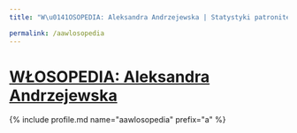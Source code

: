 ```yaml
---
title: "W\u0141OSOPEDIA: Aleksandra Andrzejewska | Statystyki patronite.pl | Patromierz"

permalink: /aawlosopedia
---
```


# [WŁOSOPEDIA: Aleksandra Andrzejewska](https://patronite.pl/aawlosopedia)

{% include profile.md name="aawlosopedia" prefix="a" %}
